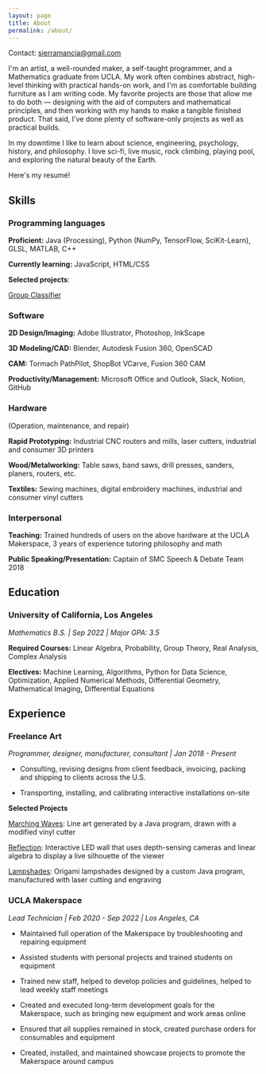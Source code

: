 ```yaml
---
layout: page
title: About
permalink: /about/
---
```


Contact: sierramancia@gmail.com

I'm an artist, a well-rounded maker, a self-taught programmer, and a Mathematics graduate from UCLA. My work often combines abstract, high-level thinking with practical hands-on work, and I'm as comfortable building furniture as I am writing code. My favorite projects are those that allow me to do both — designing with the aid of computers and mathematical principles, and then working with my hands to make a tangible finished product. That said, I've done plenty of software-only projects as well as practical builds.

In my downtime I like to learn about science, engineering, psychology, history, and philosophy. I love sci-fi, live music, rock climbing, playing pool, and exploring the natural beauty of the Earth.

Here's my resumé!

## Skills

### Programming languages

**Proficient:** Java (Processing), Python (NumPy, TensorFlow, SciKit-Learn), GLSL, MATLAB, C++

**Currently learning:** JavaScript, HTML/CSS

**Selected projects**:

[Group Classifier](/group-classifier/)

### Software

**2D Design/Imaging:** Adobe Illustrator, Photoshop, InkScape

**3D Modeling/CAD:** Blender, Autodesk Fusion 360, OpenSCAD

**CAM:** Tormach PathPilot, ShopBot VCarve, Fusion 360 CAM

**Productivity/Management:** Microsoft Office and Outlook, Slack, Notion, GitHub

### Hardware

(Operation, maintenance, and repair)

**Rapid Prototyping:** Industrial CNC routers and mills, laser cutters, industrial and consumer 3D printers

**Wood/Metalworking:** Table saws, band saws, drill presses, sanders, planers, routers, etc.

**Textiles:** Sewing machines, digital embroidery machines, industrial and consumer vinyl cutters

### Interpersonal

**Teaching:** Trained hundreds of users on the above hardware at the UCLA Makerspace, 3 years of experience tutoring philosophy and math

**Public Speaking/Presentation:** Captain of SMC Speech & Debate Team 2018

## Education

### University of California, Los Angeles

*Mathematics B.S. \| Sep 2022 \| Major GPA: 3.5*

**Required Courses:** Linear Algebra, Probability, Group Theory, Real Analysis, Complex Analysis

**Electives:** Machine Learning, Algorithms, Python for Data Science, Optimization, Applied Numerical Methods, Differential Geometry, Mathematical Imaging, Differential Equations

## Experience

### Freelance Art

  *Programmer, designer, manufacturer, consultant \| Jan 2018 - Present*           

- Consulting, revising designs from client feedback, invoicing, packing and shipping to clients across the U.S.

- Transporting, installing, and calibrating interactive
installations on-site

**Selected Projects**

[Marching Waves](/marching-waves/): Line art generated by a Java program, drawn with a modified vinyl cutter

[Reflection](/reflection/): Interactive LED wall that uses depth-sensing cameras and linear algebra to display a live silhouette of the viewer

[Lampshades](/lampshades/): Origami lampshades designed by a custom Java program, manufactured with laser cutting and engraving

### UCLA Makerspace

*Lead Technician \| Feb 2020 - Sep 2022 \| Los Angeles, CA*

- Maintained full operation of the Makerspace by troubleshooting and
repairing equipment

- Assisted students with personal projects and trained students on
equipment

- Trained new staff, helped to develop policies and guidelines, helped
to lead weekly staff meetings

- Created and executed long-term development goals for the Makerspace,
such as bringing new equipment and work areas online

- Ensured that all supplies remained in stock, created purchase orders
for consumables and equipment

- Created, installed, and maintained showcase projects to promote the
Makerspace around campus
